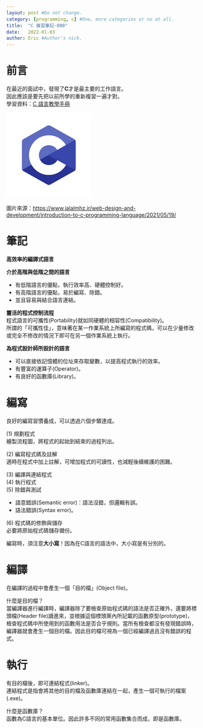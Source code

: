 ```yaml
---
layout: post #Do not change.
category: [programming, c] #One, more categories or no at all.
title:  "C 複習筆記-000"
date:   2022-01-03
author: Eric #Author's nick.
---
```


# 前言 #
在最近的面試中，發現了**C**才是最主要的工作語言。  
因此應該是要先把以前所學的重新複習一遍才對。  
學習資料：[C 語言教學手冊](https://www.books.com.tw/products/0010360466 "Title")

<a href="/assets/img/posts/clogo.jpg" data-lity class="sx-center">
  <img src="/assets/img/posts/clogo_thumb.jpg"/>
</a>

圖片來源：https://www.jalalmhz.ir/web-design-and-development/introduction-to-c-programming-language/2021/05/19/

# 筆記 #
**高效率的編譯式語言**

**介於高階與低階之間的語言**
- 有低階語言的優點，執行效率高、硬體控制好。
- 有高階語言的優點，易於編寫、除錯。
- 並且容易與結合語言連結。

**靈活的程式控制流程**  
程式語言的可攜性(Portability)就如同硬體的相容性(Compatibility)。  
所謂的「可攜性佳」，意味著在某一作業系統上所編寫的程式碼，可以在少量修改或完全不修改的情況下即可在另一個作業系統上執行。

**為程式設計師所設計的語言**
- 可以直接依記憶體的位址來存取變數，以提高程式執行的效率。
- 有豐富的運算子(Operator)。
- 有良好的函數庫(Library)。

# 編寫 #
良好的編寫習慣養成，可以透過六個步驟達成。

(1) 規劃程式  
    繪製流程圖，將程式的起始到結束的過程列出。

(2) 編寫程式碼及註解  
    適時在程式中加上註解，可增加程式的可讀性，也減輕後續維護的困難。

(3) 編譯與連結程式  
(4) 執行程式  
(5) 除錯與測試  
- 語意錯誤(Semantic error)：語法沒錯，但邏輯有誤。
- 語法錯誤(Syntax error)。

(6) 程式碼的修飾與儲存  
    必要將原始程式碼儲存備份。  

編寫時，須注意**大小寫**！因為在C語言的語法中，大小寫是有分別的。  

# 編譯 #
在編譯的過程中會產生一個「目的檔」(Object file)。  

什麼是目的檔？  
當編譯器進行編譯時，編譯器除了要檢查原始程式碼的語法是否正確外，還要將標頭檔(Header file)讀進來，並根據這個標頭黨內所記載的函數原型(prototype)，檢查程式碼中所使用到的函數用法是否合乎規則。當所有檢查都沒有發現錯誤時，編譯器就會產生一個目的檔。因此目的檔可視為一個已經編譯過且沒有錯誤的程式。

# 執行 #
有目的檔後，即可連結程式(linker)。  
連結程式是指會將其他的目的檔及函數庫連結在一起，產生一個可執行的檔案(.exe)。  

什麼是函數庫？  
函數為C語言的基本單位。因此許多不同的常用函數集合而成，即是函數庫。  

